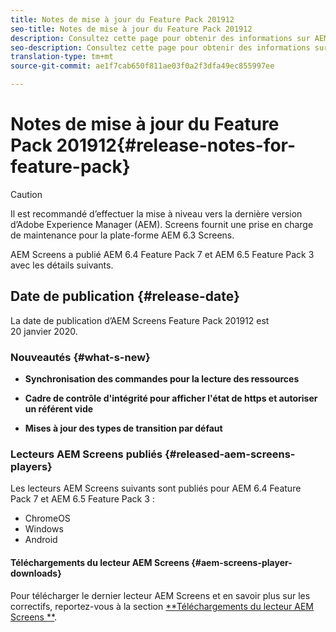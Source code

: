 ```yaml
---
title: Notes de mise à jour du Feature Pack 201912
seo-title: Notes de mise à jour du Feature Pack 201912
description: Consultez cette page pour obtenir des informations sur AEM Screens Feature Pack 201912, publié 20 janvier 2020.
seo-description: Consultez cette page pour obtenir des informations sur AEM Screens Feature Pack 201912, publié 20 janvier 2020.
translation-type: tm+mt
source-git-commit: ae1f7cab650f811ae03f0a2f3dfa49ec855997ee

---
```



# Notes de mise à jour du Feature Pack 201912{#release-notes-for-feature-pack}

>[!CAUTION]
>
>Il est recommandé d’effectuer la mise à niveau vers la dernière version d’Adobe Experience Manager (AEM). Screens fournit une prise en charge de maintenance pour la plate-forme AEM 6.3 Screens.

AEM Screens a publié AEM 6.4 Feature Pack 7 et AEM 6.5 Feature Pack 3 avec les détails suivants.

## Date de publication {#release-date}

La date de publication d’AEM Screens Feature Pack 201912 est 20 janvier 2020.

### Nouveautés {#what-s-new}

* **Synchronisation des commandes pour la lecture des ressources**


* **Cadre de contrôle d&#39;intégrité pour afficher l&#39;état de https et autoriser un référent vide**



* **Mises à jour des types de transition par défaut**



### Lecteurs AEM Screens publiés {#released-aem-screens-players}

Les lecteurs AEM Screens suivants sont publiés pour AEM 6.4 Feature Pack 7 et AEM 6.5 Feature Pack 3 :

* ChromeOS
* Windows
* Android

#### Téléchargements du lecteur AEM Screens {#aem-screens-player-downloads}

Pour télécharger le dernier lecteur AEM Screens et en savoir plus sur les correctifs, reportez-vous à la section [**Téléchargements du lecteur AEM Screens **](https://download.macromedia.com/screens/).

